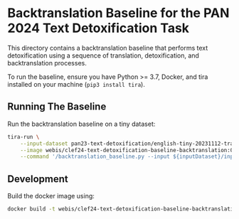 # Backtranslation Baseline for the PAN 2024 Text Detoxification Task

This directory contains a backtranslation baseline that performs text detoxification using a sequence of translation, detoxification, and backtranslation processes.

To run the baseline, ensure you have Python >= 3.7, Docker, and tira installed on your machine (`pip3 install tira`).

## Running The Baseline

Run the backtranslation baseline on a tiny dataset:

```bash
tira-run \
    --input-dataset pan23-text-detoxification/english-tiny-20231112-training \
    --image webis/clef24-text-detoxification-baseline-backtranslation:0.0.1 \
    --command '/backtranslation_baseline.py --input ${inputDataset}/input.jsonl --output ${outputDir}/references_new.jsonl --src_lang_id en'
```

## Development

Build the docker image using:

```bash
docker build -t webis/clef24-text-detoxification-baseline-backtranslation:0.0.1 .
```